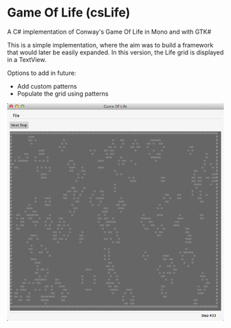 Game Of Life (csLife)
======

A C# implementation of Conway's Game Of Life in Mono and with GTK#

This is a simple implementation, where the aim was to build a framework that would later be easily expanded.
In this version, the Life grid is displayed in a TextView.

Options to add in future:
- Add custom patterns
- Populate the grid using patterns

![an instance of the Game Of Life at step 33](screenshot.png)